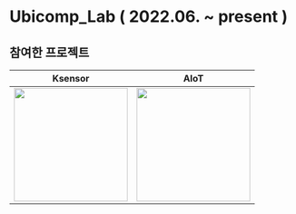 # Ubicomp_Lab ( 2022.06. ~ present )



## 참여한 프로젝트
<div align="center">

| Ksensor | AIoT |
|:---:|:---:|
|<img src="https://github.com/user-attachments/assets/056f5315-3c6b-4b68-9aa0-9f7809f5634c" width="200px" height="200px"> | <img src="https://github.com/LouiIII3/web_node.js/assets/119919129/cd06c3ed-bdb6-4c9f-9595-c83ff39909f5" width="200px" height="200px">


<br><br>



